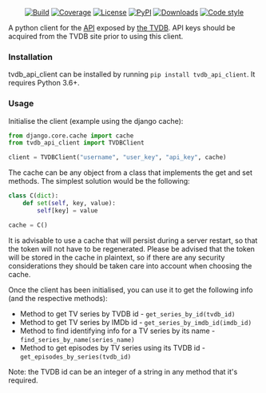 <p align="center">
<a href="https://travis-ci.org/spapanik/tvdb_api_client"><img alt="Build" src="https://travis-ci.org/spapanik/tvdb_api_client.svg?branch=master"></a>
<a href="https://coveralls.io/github/spapanik/tvdb_api_client"><img alt="Coverage" src="https://coveralls.io/repos/github/spapanik/tvdb_api_client/badge.svg?branch=master"></a>
<a href="https://github.com/spapanik/tvdb_api_client/blob/master/LICENSE.txt"><img alt="License" src="https://img.shields.io/github/license/spapanik/tvdb_api_client"></a>
<a href="https://pypi.org/project/tvdb_api_client"><img alt="PyPI" src="https://img.shields.io/pypi/v/tvdb_api_client"></a>
<a href="https://pepy.tech/project/tvdb-api-client"><img alt="Downloads" src="https://pepy.tech/badge/tvdb-api-client"></a>
<a href="https://github.com/psf/black"><img alt="Code style" src="https://img.shields.io/badge/code%20style-black-000000.svg"></a>
</p>

A python client for the <a href="https://api.thetvdb.com/swagger#/">API</a> exposed by <a href="https://api.thetvdb.com/swagger#/">the TVDB</a>. API keys should be acquired from the TVDB site prior to using this client.

### Installation

tvdb_api_client can be installed by running `pip install tvdb_api_client`.  It requires Python 3.6+.

### Usage

Initialise the client (example using the django cache):
```python
from django.core.cache import cache
from tvdb_api_client import TVDBClient

client = TVDBClient("username", "user_key", "api_key", cache)
```

The cache can be any object from a class that implements the get and set methods. The simplest solution would be the following:
```python
class C(dict):
    def set(self, key, value):
        self[key] = value

cache = C()
```

It is advisable to use a cache that will persist during a server restart, so that the token will not have to be regenerated. Please be advised that the token will be stored in the cache in plaintext, so if there are any security considerations they should be taken care into account when choosing the cache.

Once the client has been initialised, you can use it to get the following info (and the respective methods):

- Method to get TV series by TVDB id - `get_series_by_id(tvdb_id)`
- Method to get TV series by IMDb id - `get_series_by_imdb_id(imdb_id)`
- Method to find identifying info for a TV series by its name - `find_series_by_name(series_name)`
- Method to get episodes by TV series using its TVDB id - `get_episodes_by_series(tvdb_id)`

Note: the TVDB id can be an integer of a string in any method that it's required.

